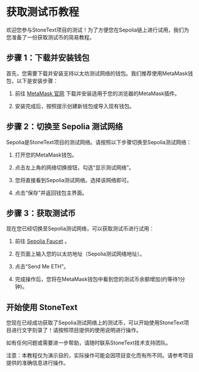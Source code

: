 # 获取测试币教程

欢迎您参与StoneText项目的测试！为了方便您在Sepolia链上进行试用，我们为您准备了一份获取测试币的简易教程。

## 步骤 1：下载并安装钱包

首先，您需要下载并安装支持以太坊测试网络的钱包。我们推荐使用MetaMask钱包，以下是安装步骤：

1. 前往 [MetaMask 官网](https://metamask.io/) 下载并安装适用于您的浏览器的MetaMask插件。

2. 安装完成后，按照提示创建新钱包或导入现有钱包。

## 步骤 2：切换至 Sepolia 测试网络

Sepolia是StoneText项目的测试网络。请按照以下步骤切换至Sepolia测试网络：

1. 打开您的MetaMask钱包。

2. 点击左上角的网络切换按钮，勾选“显示测试网络”。

3. 您将直接看到Sepolia测试网络。选择该网络即可。

4. 点击“保存”并返回钱包主界面。

## 步骤 3：获取测试币

现在您已经切换至Sepolia测试网络，可以获取测试币进行试用：

1. 前往 [Sepolia Faucet](https://sepoliafaucet.com/) 。

2. 在页面上输入您的以太坊地址（Sepolia测试网络地址）。

3. 点击“Send Me ETH”。

5. 完成操作后，您将在MetaMask钱包中看到您的测试币余额增加(约等待1分钟)。

## 开始使用 StoneText

您现在已经成功获取了Sepolia测试网络上的测试币，可以开始使用StoneText项目进行文字刻录了！请按照项目提供的使用说明进行操作。

如有任何问题或需要进一步帮助，请随时联系StoneText技术支持团队。

注意：本教程仅为演示目的，实际操作可能会因项目变化而有所不同。请参考项目提供的准确信息进行操作。

